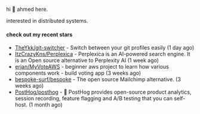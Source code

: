 hi 👋 ahmed here.

interested in distributed systems.

#### check out my recent stars

- [TheYkk/git-switcher](https://github.com/TheYkk/git-switcher) - Switch between your git profiles easily (1 day ago)
- [ItzCrazyKns/Perplexica](https://github.com/ItzCrazyKns/Perplexica) - Perplexica is an AI-powered search engine. It is an Open source alternative to Perplexity AI (1 week ago)
- [erjan/MyVoteAWS](https://github.com/erjan/MyVoteAWS) - beginner aws project to learn how various components work - build voting app  (3 weeks ago)
- [bespoke-surf/bespoke](https://github.com/bespoke-surf/bespoke) - The open source Mailchimp alternative. (3 weeks ago)
- [PostHog/posthog](https://github.com/PostHog/posthog) - 🦔 PostHog provides open-source product analytics, session recording, feature flagging and A/B testing that you can self-host. (1 month ago)

